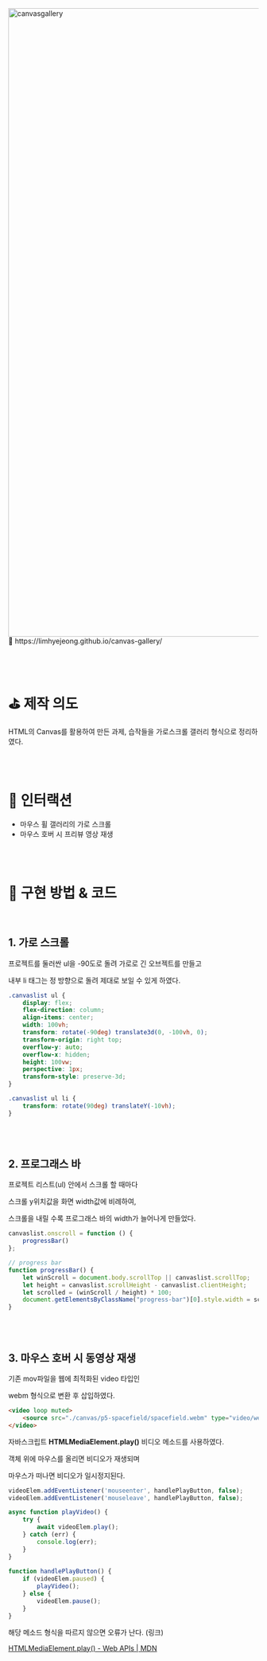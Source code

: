 <img width="1263" alt="canvasgallery" src="https://user-images.githubusercontent.com/84780174/159907249-a15b0a9b-2588-4dde-b7c5-a5bc30b18eef.png">
<br/>
🔗 https://limhyejeong.github.io/canvas-gallery/

<br/><br/>

# ⛳️ 제작 의도

HTML의 Canvas를 활용하여 만든 과제, 습작들을 가로스크롤 갤러리 형식으로 정리하였다.

<br/><br/>

# 🧩 인터랙션

- 마우스 휠 갤러리의 가로 스크롤
- 마우스 호버 시 프리뷰 영상 재생

<br/><br/>

# 🎨 구현 방법 & 코드
<br/>

## 1. 가로 스크롤

프로젝트를 둘러싼 ul을 -90도로 돌려 가로로 긴 오브젝트를 만들고

내부 li 태그는 정 방향으로 돌려 제대로 보일 수 있게 하였다.

```css
.canvaslist ul {
    display: flex;
    flex-direction: column;
    align-items: center;
    width: 100vh;
    transform: rotate(-90deg) translate3d(0, -100vh, 0);
    transform-origin: right top;
    overflow-y: auto;
    overflow-x: hidden;
    height: 100vw;
    perspective: 1px;
    transform-style: preserve-3d;
}

.canvaslist ul li {
    transform: rotate(90deg) translateY(-10vh);
}
```
<br/><br/>
## 2. 프로그래스 바

프로젝트 리스트(ul) 안에서 스크롤 할 때마다

스크롤 y위치값을 화면 width값에 비례하여,

스크롤을 내릴 수록 프로그래스 바의 width가 늘어나게 만들었다.

```jsx
canvaslist.onscroll = function () {
    progressBar()
};

// progress bar
function progressBar() {
    let winScroll = document.body.scrollTop || canvaslist.scrollTop;
    let height = canvaslist.scrollHeight - canvaslist.clientHeight;
    let scrolled = (winScroll / height) * 100;
    document.getElementsByClassName("progress-bar")[0].style.width = scrolled + "%";
}
```
<br/><br/>
## 3. 마우스 호버 시 동영상 재생

기존 mov파일을 웹에 최적화된 video 타입인

webm 형식으로 변환 후 삽입하였다.

```html
<video loop muted>
	<source src="./canvas/p5-spacefield/spacefield.webm" type="video/webm">
</video>
```

자바스크립트 **HTMLMediaElement.play()** 비디오 메소드를 사용하였다.

객체 위에 마우스를 올리면 비디오가 재생되며

마우스가 떠나면 비디오가 일시정지된다.

```jsx
videoElem.addEventListener('mouseenter', handlePlayButton, false);
videoElem.addEventListener('mouseleave', handlePlayButton, false);

async function playVideo() {
	try {
		await videoElem.play();
	} catch (err) {
		console.log(err);
	}
}
    
function handlePlayButton() {
	if (videoElem.paused) {
		playVideo();
	} else {
		videoElem.pause();
	}
}
```

해당 메소드 형식을 따르지 않으면 오류가 난다. (링크)

[HTMLMediaElement.play() - Web APIs | MDN](https://developer.mozilla.org/en-US/docs/Web/API/HTMLMediaElement/play)
